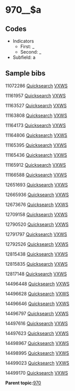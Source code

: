 # 970\_\_$a

## Codes

-   Indicators
    -   First: \_
    -   Second: \_
-   Subfield: a

## Sample bibs

11072286 [Quicksearch](https://search.library.yale.edu/catalog/11072286) [VXWS](http://prodorbis.library.yale.edu:7014/vxws/GetHoldingsService?bibId=11072286)

11161957 [Quicksearch](https://search.library.yale.edu/catalog/11161957) [VXWS](http://prodorbis.library.yale.edu:7014/vxws/GetHoldingsService?bibId=11161957)

11163527 [Quicksearch](https://search.library.yale.edu/catalog/11163527) [VXWS](http://prodorbis.library.yale.edu:7014/vxws/GetHoldingsService?bibId=11163527)

11163808 [Quicksearch](https://search.library.yale.edu/catalog/11163808) [VXWS](http://prodorbis.library.yale.edu:7014/vxws/GetHoldingsService?bibId=11163808)

11164173 [Quicksearch](https://search.library.yale.edu/catalog/11164173) [VXWS](http://prodorbis.library.yale.edu:7014/vxws/GetHoldingsService?bibId=11164173)

11164806 [Quicksearch](https://search.library.yale.edu/catalog/11164806) [VXWS](http://prodorbis.library.yale.edu:7014/vxws/GetHoldingsService?bibId=11164806)

11165395 [Quicksearch](https://search.library.yale.edu/catalog/11165395) [VXWS](http://prodorbis.library.yale.edu:7014/vxws/GetHoldingsService?bibId=11165395)

11165436 [Quicksearch](https://search.library.yale.edu/catalog/11165436) [VXWS](http://prodorbis.library.yale.edu:7014/vxws/GetHoldingsService?bibId=11165436)

11165912 [Quicksearch](https://search.library.yale.edu/catalog/11165912) [VXWS](http://prodorbis.library.yale.edu:7014/vxws/GetHoldingsService?bibId=11165912)

11166588 [Quicksearch](https://search.library.yale.edu/catalog/11166588) [VXWS](http://prodorbis.library.yale.edu:7014/vxws/GetHoldingsService?bibId=11166588)

12651693 [Quicksearch](https://search.library.yale.edu/catalog/12651693) [VXWS](http://prodorbis.library.yale.edu:7014/vxws/GetHoldingsService?bibId=12651693)

12665936 [Quicksearch](https://search.library.yale.edu/catalog/12665936) [VXWS](http://prodorbis.library.yale.edu:7014/vxws/GetHoldingsService?bibId=12665936)

12673676 [Quicksearch](https://search.library.yale.edu/catalog/12673676) [VXWS](http://prodorbis.library.yale.edu:7014/vxws/GetHoldingsService?bibId=12673676)

12709158 [Quicksearch](https://search.library.yale.edu/catalog/12709158) [VXWS](http://prodorbis.library.yale.edu:7014/vxws/GetHoldingsService?bibId=12709158)

12790520 [Quicksearch](https://search.library.yale.edu/catalog/12790520) [VXWS](http://prodorbis.library.yale.edu:7014/vxws/GetHoldingsService?bibId=12790520)

12791797 [Quicksearch](https://search.library.yale.edu/catalog/12791797) [VXWS](http://prodorbis.library.yale.edu:7014/vxws/GetHoldingsService?bibId=12791797)

12792526 [Quicksearch](https://search.library.yale.edu/catalog/12792526) [VXWS](http://prodorbis.library.yale.edu:7014/vxws/GetHoldingsService?bibId=12792526)

12815438 [Quicksearch](https://search.library.yale.edu/catalog/12815438) [VXWS](http://prodorbis.library.yale.edu:7014/vxws/GetHoldingsService?bibId=12815438)

12815835 [Quicksearch](https://search.library.yale.edu/catalog/12815835) [VXWS](http://prodorbis.library.yale.edu:7014/vxws/GetHoldingsService?bibId=12815835)

12817148 [Quicksearch](https://search.library.yale.edu/catalog/12817148) [VXWS](http://prodorbis.library.yale.edu:7014/vxws/GetHoldingsService?bibId=12817148)

14496448 [Quicksearch](https://search.library.yale.edu/catalog/14496448) [VXWS](http://prodorbis.library.yale.edu:7014/vxws/GetHoldingsService?bibId=14496448)

14496628 [Quicksearch](https://search.library.yale.edu/catalog/14496628) [VXWS](http://prodorbis.library.yale.edu:7014/vxws/GetHoldingsService?bibId=14496628)

14496646 [Quicksearch](https://search.library.yale.edu/catalog/14496646) [VXWS](http://prodorbis.library.yale.edu:7014/vxws/GetHoldingsService?bibId=14496646)

14496797 [Quicksearch](https://search.library.yale.edu/catalog/14496797) [VXWS](http://prodorbis.library.yale.edu:7014/vxws/GetHoldingsService?bibId=14496797)

14497616 [Quicksearch](https://search.library.yale.edu/catalog/14497616) [VXWS](http://prodorbis.library.yale.edu:7014/vxws/GetHoldingsService?bibId=14497616)

14497623 [Quicksearch](https://search.library.yale.edu/catalog/14497623) [VXWS](http://prodorbis.library.yale.edu:7014/vxws/GetHoldingsService?bibId=14497623)

14498967 [Quicksearch](https://search.library.yale.edu/catalog/14498967) [VXWS](http://prodorbis.library.yale.edu:7014/vxws/GetHoldingsService?bibId=14498967)

14498995 [Quicksearch](https://search.library.yale.edu/catalog/14498995) [VXWS](http://prodorbis.library.yale.edu:7014/vxws/GetHoldingsService?bibId=14498995)

14499023 [Quicksearch](https://search.library.yale.edu/catalog/14499023) [VXWS](http://prodorbis.library.yale.edu:7014/vxws/GetHoldingsService?bibId=14499023)

14499170 [Quicksearch](https://search.library.yale.edu/catalog/14499170) [VXWS](http://prodorbis.library.yale.edu:7014/vxws/GetHoldingsService?bibId=14499170)

**Parent topic:**[970](../../tags/970/970.md)

